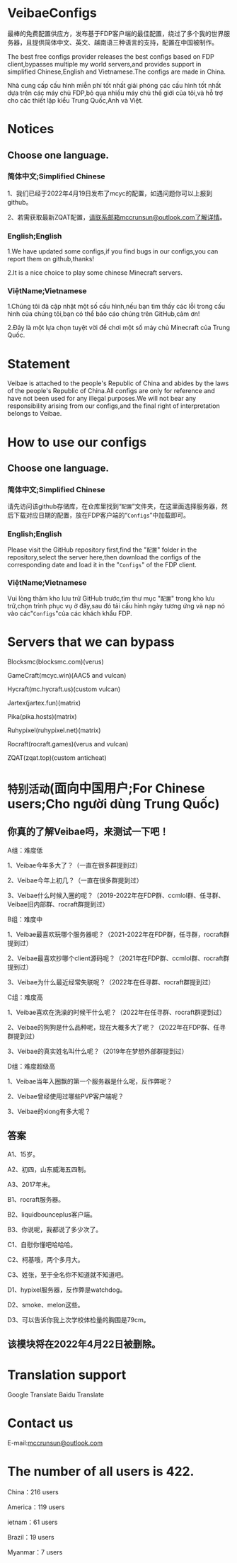 VeibaeConfigs
=
最棒的免费配置供应方，发布基于FDP客户端的最佳配置，绕过了多个我的世界服务器，且提供简体中文、英文、越南语三种语言的支持，配置在中国被制作。

The best free configs provider releases the best configs based on FDP client,bypasses multiple my world servers,and provides support in simplified Chinese,English and Vietnamese.The configs are made in China.

Nhà cung cấp cấu hình miễn phí tốt nhất giải phóng các cấu hình tốt nhất dựa trên các máy chủ FDP,bỏ qua nhiều máy chủ thế giới của tôi,và hỗ trợ cho các thiết lập kiểu Trung Quốc,Anh và Việt.

# Notices
## Choose one language.
### 简体中文;Simplified Chinese
1、我们已经于2022年4月19日发布了mcyc的配置，如遇问题你可以上报到github。

2、若需获取最新ZQAT配置，请联系邮箱mccrunsun@outlook.com了解详情。

### English;English
1.We have updated some configs,if you find bugs in our configs,you can report them on github,thanks!

2.It is a nice choice to play some chinese Minecraft servers.

### ViệtName;Vietnamese
1.Chúng tôi đã cập nhật một số cấu hình,nếu bạn tìm thấy các lỗi trong cấu hình của chúng tôi,bạn có thể báo cáo chúng trên GitHub,cảm ơn!

2.Đây là một lựa chọn tuyệt vời để chơi một số máy chủ Minecraft của Trung Quốc.

# Statement
Veibae is attached to the people's Republic of China and abides by the laws of the people's Republic of China.All configs are only for reference and have not been used for any illegal purposes.We will not bear any responsibility arising from our configs,and the final right of interpretation belongs to Veibae.

# How to use our configs
## Choose one language.
### 简体中文;Simplified Chinese
请先访问该github存储库，在仓库里找到“`配置`”文件夹，在这里面选择服务器，然后下载对应日期的配置，放在FDP客户端的“`Configs`”中加载即可。

### English;English
Please visit the GitHub repository first,find the "`配置`" folder in the repository,select the server here,then download the configs of the corresponding date and load it in the "`Configs`" of the FDP client.

### ViệtName;Vietnamese
Vui lòng thăm kho lưu trữ GitHub trước,tìm thư mục "`配置`" trong kho lưu trữ,chọn trình phục vụ ở đây,sau đó tải cấu hình ngày tương ứng và nạp nó vào các"`Configs`"của các khách khẩu FDP.

# Servers that we can bypass
Blocksmc(blocksmc.com)(verus)

GameCraft(mcyc.win)(AAC5 and vulcan)

Hycraft(mc.hycraft.us)(custom vulcan)

Jartex(jartex.fun)(matrix)

Pika(pika.hosts)(matrix)

Ruhypixel(ruhypixel.net)(matrix)

Rocraft(rocraft.games)(verus and vulcan)

ZQAT(zqat.top)(custom anticheat)

# `特别活动`(面向中国用户;For Chinese users;Cho người dùng Trung Quốc)
## 你真的了解Veibae吗，来测试一下吧！

A组：难度低

1、Veibae今年多大了？（一直在很多群提到过）

2、Veibae今年上初几？（一直在很多群提到过）

3、Veibae什么时候入圈的呢？（2019-2022年在FDP群、ccmlol群、任寻群、Veibae旧内部群、rocraft群提到过）

B组：难度中

1、Veibae最喜欢玩哪个服务器呢？（2021-2022年在FDP群，任寻群，rocraft群提到过）

2、Veibae最喜欢抄哪个client源码呢？（2021年在FDP群、ccmlol群、rocraft群提到过）

3、Veibae为什么最近经常失联呢？（2022年在任寻群、rocraft群提到过）

C组：难度高

1、Veibae喜欢在洗澡的时候干什么呢？（2022年在任寻群、rocraft群提到过）

2、Veibae的狗狗是什么品种呢，现在大概多大了呢？（2022年在FDP群、任寻群提到过）

3、Veibae的真实姓名叫什么呢？（2019年在梦想外部群提到过）

D组：难度超级高

1、Veibae当年入圈飘的第一个服务器是什么呢，反作弊呢？

2、Veibae曾经使用过哪些PVP客户端呢？

3、Veibae的xiong有多大呢？

## 答案

A1、15岁。

A2、初四，山东威海五四制。

A3、2017年末。

B1、rocraft服务器。

B2、liquidbounceplus客户端。

B3、你说呢，我都说了多少次了。

C1、自慰你懂吧哈哈哈。

C2、柯基哦，两个多月大。

C3、姓张，至于全名你不知道就不知道吧。

D1、hypixel服务器，反作弊是watchdog。

D2、smoke、melon这些。

D3、可以告诉你我上次学校体检量的胸围是79cm。

## 该模块将在2022年4月22日被删除。

# Translation support
Google Translate
Baidu Translate

# Contact us
E-mail:mccrunsun@outlook.com

# The number of all users is 422.
China：216 users

America：119 users

ietnam：61 users

Brazil：19 users

Myanmar：7 users
